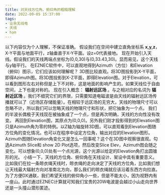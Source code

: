 ```yaml
---
title: 对天线方位角、俯仰角的粗糙理解
date: 2022-09-05 15:37:00
tags:
- 业余无线电
- 天线
- ham
---
```


以下内容仅为个人理解，不保证准确。
假设我们在空间中建立直角坐标系 **x,y,z**，X-Y平面与地面平行，z轴垂直于X-Y平面。设z=0代表接地。
现在开始引入天线。假设我们的天线两端点坐标为(0,0,30)与(0,33.43,30)。显而易见，这个天线与y轴平行。
在EZNEC软件中，可以直观地得到Azimuth（方位）和Elevation（俯仰）图示，它们应该如何理解呢？
3D图比较直观。将3D图投影到X-Y平面，即得Azimuth图。将3D图投影到X-Z平面，即得Elevation图。对于Elevation，可以看到图形左右对称但是上下不对称，这是地面的影响产生的。如果天线位于自由空间，上下也是对称的。
现在引入概念： **辐射远区场** 。与之相对应的名词为 **辐射近区场** 。我们不细究它们的界限，只需要知道电磁波是由天线的辐射远区场传播就可以了（近场区存储能量）。在相较于远区场的无穷大，天线的物理尺寸可以忽略不计，所以我们可以忽略天线的物理尺寸和形状，把它抽象为一个点。
我们的半波长偶极子天线现在被抽象成了一个点，但是再次明确，天线的方向性没有改变。
再回到Elevation图，其原点为(0,0,0)。另外我们刚才投影得到的Elevation图只是Azimuth角为零的特例。以Z轴为轴旋转3D图，可以直观看到Elevation图随方位角的变化情况。也可以在程序中设定方位角，输出对应的Elevation图形。
Azimuth图随Elevation角变化又是怎么一回事呢？这个在3D图中观察很直观。勾选Azimuth Slice和 show 2D  Plot选项，然后改变Slice Elev，Azimuth图会随之变化。可以想象(0,0,0)处有一个点光源，这个光源以给定的Elevation角打出圆锥形的光。
小结一下，天线的方位角、俯仰角在天线设计、架设中具有重要意义。比如我们在拉一条晾衣绳天线时，晾衣绳的走向决定了天线的方位角，比如我们想让天线最大辐射方向对准南北方向，那么我们的晾衣绳就应该沿着东西方向拉直。为了方便DX通联，我们希望天线的俯仰角小一些，但是不能太小，因为视野内有一座山。此时通过EZNEC计算就可知我们宝贵的20W电波是会越过小山走向世界还是一头撞山潜形匿迹。